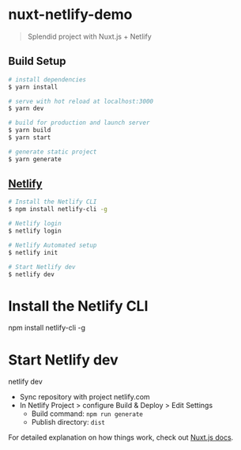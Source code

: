 # nuxt-netlify-demo

> Splendid project with Nuxt.js + Netlify

## Build Setup

``` bash
# install dependencies
$ yarn install

# serve with hot reload at localhost:3000
$ yarn dev

# build for production and launch server
$ yarn build
$ yarn start

# generate static project
$ yarn generate
```

## [Netlify](https://docs.netlify.com/cli/get-started/)
``` bash
# Install the Netlify CLI
$ npm install netlify-cli -g

# Netlify login
$ netlify login

# Netlify Automated setup
$ netlify init

# Start Netlify dev
$ netlify dev
```

# Install the Netlify CLI
npm install netlify-cli -g

# Start Netlify dev
netlify dev
- Sync repository with project netlify.com
- In Netlify Project > configure Build & Deploy > Edit Settings
    - Build command: `npm run generate`
    - Publish directory: `dist`



For detailed explanation on how things work, check out [Nuxt.js docs](https://nuxtjs.org).
